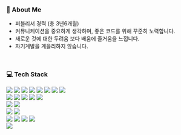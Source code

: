 ### 📢 About Me
- 퍼블리셔 경력 (총 3년6개월)
- 커뮤니케이션을 중요하게 생각하며, 좋은 코드를 위해 꾸준히 노력합니다.
- 새로운 것에 대한 두려움 보다 배움에 즐거움을 느낍니다.
- 자기계발을 게을리하지 않습니다.
<br />

### 💻 Tech Stack
<!-- Skill -->
<!-- Back -->
<img src="https://img.shields.io/badge/JAVA-007396?style=for-the-badge&logo=JAVA&logoColor=white"> <!-- JAVA -->
<img src="https://img.shields.io/badge/JSP-007396?style=for-the-badge&logo=JSP&logoColor=white"> <!-- JSP -->
<img src="https://img.shields.io/badge/JPA-007396?style=for-the-badge&logo=JPA&logoColor=white"> <!-- JPA -->
<img src="https://img.shields.io/badge/MyBatis-007396?style=for-the-badge&logo=MyBatis&logoColor=white"> <!-- MyBatis -->
<img src="https://img.shields.io/badge/Ajax-007396?style=for-the-badge&logo=Ajax&logoColor=white"> <!-- Ajax -->
<img src="https://img.shields.io/badge/RestAPI-007396?style=for-the-badge&logo=RestAPI&logoColor=white"> <!-- RestAPI -->
<img src="https://img.shields.io/badge/Servlet-007396?style=for-the-badge&logo=RestAPI&logoColor=white"> <!-- Servlet -->
<img src="https://img.shields.io/badge/JSON-000000?style=for-the-badge&logo=JSON&logoColor=white"> <!-- JSON -->
<br /> <!-- Front -->
<img src="https://img.shields.io/badge/HTML5-E34F26?style=for-the-badge&logo=HTML5&logoColor=white"> <!-- HTML5 -->
<img src="https://img.shields.io/badge/CSS3-1572B6?style=for-the-badge&logo=CSS3&logoColor=white"> <!-- CSS3 -->
<img src="https://img.shields.io/badge/Sass-CC6699?style=for-the-badge&logo=CSS3&logoColor=white"> <!-- Sass -->
<img src="https://img.shields.io/badge/JavaScript-F7DF1E?style=for-the-badge&logo=JavaScript&logoColor=black"> <!-- JavaScript -->
<img src="https://img.shields.io/badge/jQuery-0769AD?style=for-the-badge&logo=jQuery&logoColor=white"> <!-- jQuery --> 
<br/> <!-- css 라이브러리 -->
<img src="https://img.shields.io/badge/Thymeleaf-005F0F?style=for-the-badge&logo=Thymeleaf&logoColor=white"> <!-- Thymeleaf -->
<img src="https://img.shields.io/badge/Bootstrap-7952B3?style=for-the-badge&logo=Bootstrap&logoColor=white"> <!--Bootstrap -->
<br/> <!-- DB -->
<img src="https://img.shields.io/badge/Oracle-F80000?style=for-the-badge&logo=Oracle&logoColor=white"> <!-- Oracle -->
<img src="https://img.shields.io/badge/MySQL-4479A1?style=for-the-badge&logo=MySQL&logoColor=white"> <!-- MySQL -->
<br/> <!-- tool -->
<img src="https://img.shields.io/badge/Eclipse IDE-2C2255?style=for-the-badge&logo=Eclipse IDE&logoColor=white"> <!-- Eclipse IDE -->
<img src="https://img.shields.io/badge/Spring-6DB33F?style=for-the-badge&logo=Spring&logoColor=white"> <!-- Spring -->
<img src="https://img.shields.io/badge/Spring Boot-6DB33F?style=for-the-badge&logo=Spring Boot&logoColor=white"> <!-- Spring -->
<img src="https://img.shields.io/badge/IntelliJ IDEA-000000?style=for-the-badge&logo=IntelliJ IDEA&logoColor=white"> <!-- IntelliJ IDEA -->
<br/> <!-- Server -->
<img src="https://img.shields.io/badge/Apache Tomcat-F8DC75?style=for-the-badge&logo=Apache Tomcat&logoColor=black"> <!-- Apache Tomcat -->




<!--
**2ms2/2ms2** is a ✨ _special_ ✨ repository because its `README.md` (this file) appears on your GitHub profile.

Here are some ideas to get you started:

- 🔭 I’m currently working on ...
- 🌱 I’m currently learning ...
- 👯 I’m looking to collaborate on ...
- 🤔 I’m looking for help with ...
- 💬 Ask me about ...
- 📫 How to reach me: ...
- 😄 Pronouns: ...
- ⚡ Fun fact: ...
-->
